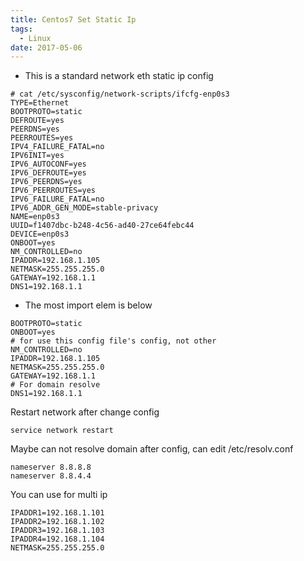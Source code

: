 ```yaml
---
title: Centos7 Set Static Ip
tags:
  - Linux
date: 2017-05-06
---
```


- This is a standard network eth static ip config

<!-- more -->

```
# cat /etc/sysconfig/network-scripts/ifcfg-enp0s3
TYPE=Ethernet
BOOTPROTO=static
DEFROUTE=yes
PEERDNS=yes
PEERROUTES=yes
IPV4_FAILURE_FATAL=no
IPV6INIT=yes
IPV6_AUTOCONF=yes
IPV6_DEFROUTE=yes
IPV6_PEERDNS=yes
IPV6_PEERROUTES=yes
IPV6_FAILURE_FATAL=no
IPV6_ADDR_GEN_MODE=stable-privacy
NAME=enp0s3
UUID=f1407dbc-b248-4c56-ad40-27ce64febc44
DEVICE=enp0s3
ONBOOT=yes
NM_CONTROLLED=no
IPADDR=192.168.1.105
NETMASK=255.255.255.0
GATEWAY=192.168.1.1
DNS1=192.168.1.1
```

- The most import elem is below 
```
BOOTPROTO=static
ONBOOT=yes
# for use this config file's config, not other
NM_CONTROLLED=no
IPADDR=192.168.1.105
NETMASK=255.255.255.0
GATEWAY=192.168.1.1
# For domain resolve
DNS1=192.168.1.1
```

Restart network after change config
```
service network restart
```

Maybe can not resolve domain after config, can edit /etc/resolv.conf
```
nameserver 8.8.8.8
nameserver 8.8.4.4
```

You can use for multi ip
```
IPADDR1=192.168.1.101
IPADDR2=192.168.1.102
IPADDR3=192.168.1.103
IPADDR4=192.168.1.104
NETMASK=255.255.255.0
```